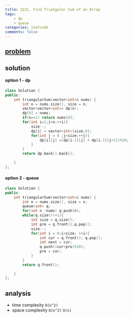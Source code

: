 ```yaml
---
title: 2221. Find Triangular Sum of an Array
tags:  
    - dp
    - queue
categories: leetcode
comments: false
---
```


## [problem](https://leetcode.com/problems/find-triangular-sum-of-an-array/)
## solution

#### option 1 - dp
```c++
class Solution {
public:
    int triangularSum(vector<int>& nums) {
        int n = nums.size(), size = n;
        vector<vector<int>> dp(n);
        dp[0] = nums;
        if(n==1) return nums[0];
        for(int i=1;i<n;++i){
            size--;
            dp[i] = vector<int>(size,0);
            for(int j = 0 ;j<size;++j){
                dp[i][j] =(dp[i-1][j] + dp[i-1][j+1])%10;
            }
        }
        return dp.back().back();
        
    }
};
```
#### option 2 - queue
```c++
class Solution {
public:
    int triangularSum(vector<int>& nums) {
        int n = nums.size(), size = n;
        queue<int> q;
        for(int n :nums) q.push(n);
        while(q.size()!=1){
            int size = q.size();
            int pre = q.front();q.pop();
            size--;
            for(int i = 0;i<size; ++i){
                int cur = q.front(); q.pop();
                int next = cur;
                q.push((cur+pre)%10);
                pre = cur;
            }
        }
        return q.front();
        
    }
};
```
## analysis
- time complexity `O(n^2)`
- space complexity `O(n^2)` `O(n)`

